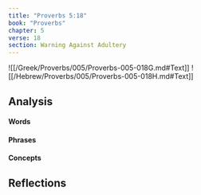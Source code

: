 ```yaml
---
title: "Proverbs 5:18"
book: "Proverbs"
chapter: 5
verse: 18
section: Warning Against Adultery
---
```

![[/Greek/Proverbs/005/Proverbs-005-018G.md#Text]]
![[/Hebrew/Proverbs/005/Proverbs-005-018H.md#Text]]

## Analysis

#### Words

#### Phrases

#### Concepts

## Reflections
